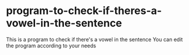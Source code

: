 # program-to-check-if-theres-a-vowel-in-the-sentence
 This is a  program to check if there's a vowel in the sentence
You can edit the program according to your needs
